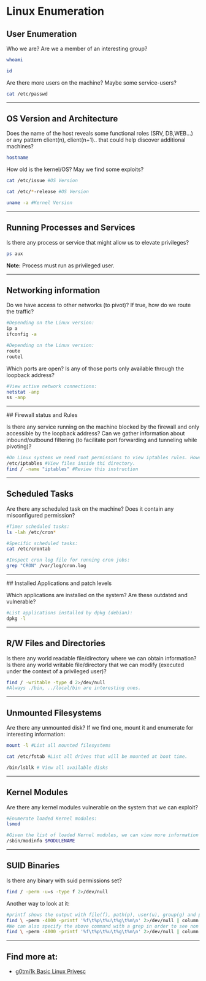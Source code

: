 # Linux Enumeration

## User Enumeration

Who we are? Are we a member of an interesting group?
```bash
whoami

id
```

Are there more users on the machine? Maybe some service-users?

```bash
cat /etc/passwd
```

_____

## OS Version and Architecture

Does the name of the host reveals some functional roles (SRV, DB,WEB...) or any pattern client(n), client(n+1).. that could help discover additional machines?

```bash
hostname
```

How old is the kernel/OS? May we find some exploits?

```bash
cat /etc/issue #OS Version

cat /etc/*-release #OS Version

uname -a #Kernel Version
```

_____

## Running Processes and Services

Is there any process or service that might allow us to elevate privileges?

```bash
ps aux
```

**Note:** Process must run as privileged user.

_____

## Networking information

Do we have access to other networks (to pivot)? If true, how do we route the traffic?

```bash
#Depending on the Linux version:
ip a
ifconfig -a

#Depending on the Linux version:
route
routel
```

Which ports are open? Is any of those ports only available through the loopback address?

```bash
#View active network connections:
netstat -anp
ss -anp
```

_____

## Firewall status and Rules

Is there any service running on the machine blocked by the firewall and only accessible by the loopback address? Can we gather information about inbound/outbound filtering (to facilitate port forwarding and tunneling while pivoting)?

```bash
#On Linux systems we need root permissions to view iptables rules. However, we can search for specific files with weak permissions:
/etc/iptables #View files inside thi directory.
find / -name "iptables" #Review this instruction
```

_____

## Scheduled Tasks

Are there any scheduled task on the machine? Does it contain any misconfigured permission?

```bash
#Timer scheduled tasks:
ls -lah /etc/cron*

#Specific scheduled tasks:
cat /etc/crontab

#Inspect cron log file for running cron jobs:
grep "CRON" /var/log/cron.log
```

_____

## Installed Applications and patch levels

Which applications are installed on the system? Are these outdated and vulnerable?

```bash
#List applications installed by dpkg (debian):
dpkg -l
```

_____

## R/W Files and Directories

Is there any world readable file/directory where we can obtain information? Is there any world writable file/directory that we can modify (executed under the context of a privileged user)?

```bash
find / -writable -type d 2>/dev/null
#Always ./bin, ../local/bin are interesting ones.
```

_____

## Unmounted Filesystems

Are there any unmounted disk? If we find one, mount it and enumerate for interesting information:

```bash
mount -l #List all mounted filesystems

cat /etc/fstab #List all drives that will be mounted at boot time.

/bin/lsblk # View all available disks

```

_____

## Kernel Modules

Are there any kernel modules vulnerable on the system that we can exploit?

```bash
#Enumerate loaded Kernel modules:
lsmod

#Given the list of loaded Kernel modules, we can view more information about an specific module:
/sbin/modinfo $MODULENAME
```

_____

## SUID Binaries

Is there any binary with suid permissions set?

```bash
find / -perm -u=s -type f 2>/dev/null
```

Another way to look at it:

```bash
#printf shows the output with file(f), path(p), user(u), group(g) and permissions(m) in various columns (column -t):
find \ -perm -4000 -printf '%f\t%p\t%u\t%g\t%m\n' 2>/dev/null | column -t
#We can also specify the above command with a grep in order to see non root  SUID binaries:
find \ -perm -4000 -printf '%f\t%p\t%u\t%g\t%m\n' 2>/dev/null | column -t | grep -v "root"
```

_____

## Find more at:

* [g0tmi1k Basic Linux Privesc](https://blog.g0tmi1k.com/2011/08/basic-linux-privilege-escalation/)
